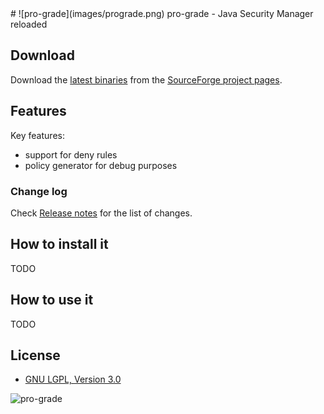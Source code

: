 <head>
    <title>ProGrade</title>
</head>
# ![pro-grade](images/prograde.png) pro-grade - Java Security Manager reloaded

## Download

Download the [latest binaries](https://sourceforge.net/projects/pro-grade/files/latest/download)
from the [SourceForge project pages](https://sourceforge.net/projects/pro-grade/).

## Features

Key features:

 * support for deny rules
 * policy generator for debug purposes

### Change log

Check [Release notes](ReleaseNotes-README.html) for the list of changes.

## How to install it

TODO

## How to use it

TODO

## License

* [GNU LGPL, Version 3.0](http://www.gnu.org/licenses/)

![pro-grade](images/lgplv3.png)
